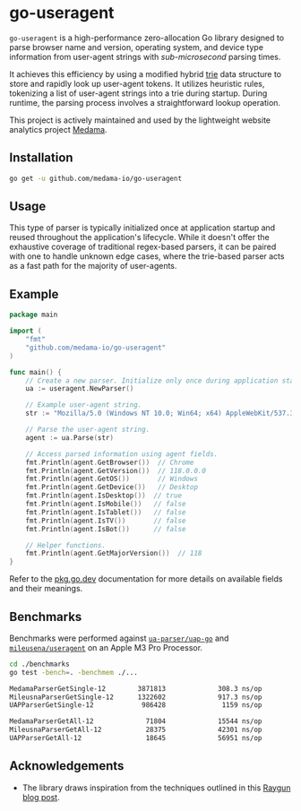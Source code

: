 # go-useragent

`go-useragent` is a high-performance zero-allocation Go library designed to parse browser name and version, operating system, and device type information from user-agent strings with _sub-microsecond_ parsing times.

It achieves this efficiency by using a modified hybrid [trie](https://en.wikipedia.org/wiki/Trie) data structure to store and rapidly look up user-agent tokens. It utilizes heuristic rules, tokenizing a list of user-agent strings into a trie during startup. During runtime, the parsing process involves a straightforward lookup operation.

This project is actively maintained and used by the lightweight website analytics project [Medama](https://github.com/medama-io/medama).

## Installation

```bash
go get -u github.com/medama-io/go-useragent
```

## Usage

This type of parser is typically initialized once at application startup and reused throughout the application's lifecycle. While it doesn't offer the exhaustive coverage of traditional regex-based parsers, it can be paired with one to handle unknown edge cases, where the trie-based parser acts as a fast path for the majority of user-agents.

## Example

```go
package main

import (
    "fmt"
    "github.com/medama-io/go-useragent"
)

func main() {
    // Create a new parser. Initialize only once during application startup.
    ua := useragent.NewParser()

    // Example user-agent string.
    str := "Mozilla/5.0 (Windows NT 10.0; Win64; x64) AppleWebKit/537.36 (KHTML, like Gecko) Chrome/118.0.0.0 Safari/537.36"

    // Parse the user-agent string.
    agent := ua.Parse(str)

    // Access parsed information using agent fields.
    fmt.Println(agent.GetBrowser())  // Chrome
    fmt.Println(agent.GetVersion())  // 118.0.0.0
    fmt.Println(agent.GetOS())       // Windows
    fmt.Println(agent.GetDevice())   // Desktop
    fmt.Println(agent.IsDesktop())  // true
    fmt.Println(agent.IsMobile())   // false
    fmt.Println(agent.IsTablet())   // false
    fmt.Println(agent.IsTV())       // false
    fmt.Println(agent.IsBot())      // false

    // Helper functions.
    fmt.Println(agent.GetMajorVersion())  // 118
}
```

Refer to the [pkg.go.dev](https://pkg.go.dev/github.com/medama-io/go-useragent) documentation for more details on available fields and their meanings.

## Benchmarks

Benchmarks were performed against [`ua-parser/uap-go`](https://github.com/ua-parser/uap-go) and [`mileusena/useragent`](https://github.com/mileusna/useragent) on an Apple M3 Pro Processor.

```bash
cd ./benchmarks
go test -bench=. -benchmem ./...

MedamaParserGetSingle-12        3871813             308.3 ns/op               0 B/op          0 allocs/op
MileusnaParserGetSingle-12      1322602             917.3 ns/op             600 B/op         16 allocs/op
UAPParserGetSingle-12            986428              1159 ns/op             233 B/op          8 allocs/op

MedamaParserGetAll-12             71804             15544 ns/op               0 B/op          0 allocs/op
MileusnaParserGetAll-12           28375             42301 ns/op           28031 B/op        716 allocs/op
UAPParserGetAll-12                18645             56951 ns/op           10179 B/op        344 allocs/op
```

## Acknowledgements

- The library draws inspiration from the techniques outlined in this [Raygun blog post](https://raygun.com/blog/possibility-tree-fast-string-parsing/).
